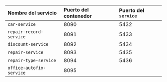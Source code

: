 |Nombre del servicio|Puerto del contenedor|Puerto del `service`|
|:------------------|:----------------------|:----------------------|
|`car-service`|8090|5432|
|`repair-record-service`|8091|5433|
|`discount-service`|8092|5434|
|`repair-service`|8093|5435|
|`repair-type-service`|8094|5436|
|`office-autofix-service`|8095||
